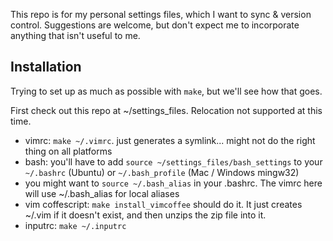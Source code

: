 This repo is for my personal settings files, which I want to sync & version control.  Suggestions are welcome, but don't expect me to incorporate anything that isn't useful to me.

## Installation

Trying to set up as much as possible with `make`, but we'll see how that goes.

First check out this repo at ~/settings_files.  Relocation not supported at this time.

- vimrc: `make ~/.vimrc`.  just generates a symlink... might not do the right thing on all platforms
- bash: you'll have to add `source ~/settings_files/bash_settings` to your `~/.bashrc` (Ubuntu) or `~/.bash_profile` (Mac / Windows mingw32)
- you might want to `source ~/.bash_alias` in your .bashrc.  The vimrc here will use ~/.bash_alias for local aliases
- vim coffescript: `make install_vimcoffee` should do it.  It just creates ~/.vim if it doesn't exist, and then unzips the zip file into it.
- inputrc: `make ~/.inputrc`
